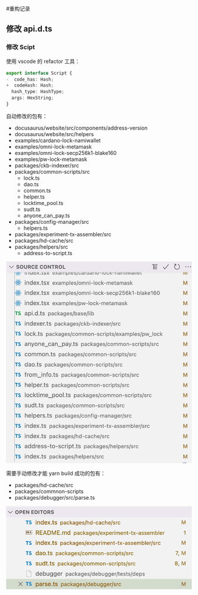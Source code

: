 #重构记录

## 修改 api.d.ts

### 修改 Scipt

使用 vscode 的 refactor 工具：

```ts
export interface Script {
-  code_has: Hash;
+  codeHash: Hash;
  hash_type: HashType;
  args: HexString;
}
```

自动修改的包有：

- docusaurus/website/src/components/address-version
- docusaurus/website/src/helpers
- examples/cardano-lock-namiwallet
- examples/omni-lock-metamask
- examples/omni-lock-secp256k1-blake160
- examples/pw-lock-metamask
- packages/ckb-indexer/src
- packages/common-scripts/src
  - lock.ts
  - dao.ts
  - common.ts
  - helper.ts
  - locktime_pool.ts
  - sudt.ts
  - anyone_can_pay.ts
- packages/config-manager/src
  - helpers.ts
- packages/experiment-tx-assembler/src
- packages/hd-cache/src
- packages/helpers/src
  - address-to-script.ts

![auto-change](/assets/auto-change.jpg)

需要手动修改才能 yarn build 成功的包有：

- packages/hd-cache/src
- packages/commnon-scripts
- packages/debugger/src/parse.ts

![auto-change](/assets/manual-change-build.png)

